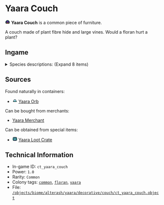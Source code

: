 # Yaara Couch

<img src="https://raw.githubusercontent.com/Ceterai/Enternia/main/objects/biome/alterash/yaara/decorative/couch/icon.png" alt="Yaara Couch icon" loading="lazy" height=16px width="auto" /> **Yaara Couch** is a common piece of furniture.

A couch made of plant fibre hide and large vines. Would a floran hurt a plant?

## Ingame

<details markdown="1"><summary>Species descriptions: (Expand 8 items)</summary>

- Alta: A couch made by some alta-like sentient plants that live in yaara growth. We call them Yaara Keepers.
- Apex: A sofa decorated with plants on its sides.
- Avian: This couch looks so soft to touch!
- Floran: Yaara Floran kill cryssstalss and other plantss, but big and evil. Make plant couch out of them.
- Glitch: Pleased. Finally a place where I can rest for a bit.
- Human: A nice purple couch.
- Hylotl: A comfy soft couch that, presumably, was made from some organic materials.
- Novakid: A pretty soft couch, I will sit for a bit.

</details>

## Sources

Found naturally in containers:

- <img src="https://raw.githubusercontent.com/Ceterai/Enternia/main/objects/biome/alterash/yaara/decorative/orb/icon.png" alt="Yaara Orb icon" loading="lazy" height=16px width="auto" /> [Yaara Orb](https://ceterai.github.io/MyEnternia/Wiki/YaaraOrb)

Can be bought from merchants:

- [Yaara Merchant](https://ceterai.github.io/MyEnternia/Wiki/YaaraMerchant)

Can be obtained from special items:

- <img src="https://raw.githubusercontent.com/Ceterai/Enternia/main/items/active/alta/loot/biome/ct_yaara_loot.png" alt="Yaara Loot Crate icon" loading="lazy" height=16px width="auto" /> [Yaara Loot Crate](https://ceterai.github.io/MyEnternia/Wiki/YaaraLootCrate)

## Technical Information

- In-game ID: `ct_yaara_couch`
- Power: `1.0`
- Rarity: `Common`
- Colony tags: [`common`](https://ceterai.github.io/MyEnternia/Wiki/Tags/Common), [`floran`](https://ceterai.github.io/MyEnternia/Wiki/Tags/Floran), [`yaara`](https://ceterai.github.io/MyEnternia/Wiki/Tags/Yaara)
- File: [`/objects/biome/alterash/yaara/decorative/couch/ct_yaara_couch.object`](https://github.com/Ceterai/Enternia/blob/main/objects/biome/alterash/yaara/decorative/couch/ct_yaara_couch.object)
